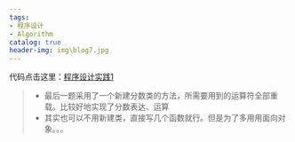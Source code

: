 ```yaml
---
tags:
- 程序设计
- Algorithm
catalog: true
header-img: img\blog7.jpg
---   
```

代码点击这里：[程序设计实践1](https://paste.ubuntu.com/p/K4P7dCh7Dn/)  
  
> - 最后一题采用了一个新建分数类的方法，所需要用到的运算符全部重载。比较好地实现了分数表达、运算      
> - 其实也可以不用新建类，直接写几个函数就行。但是为了多用用面向对象。。。
